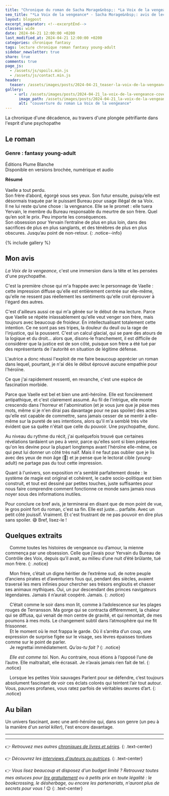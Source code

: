 ```yaml
---
title: "Chronique du roman de Sacha Morage&nbsp;: *La Voix de la vengeance*"
seo_title: "*La Voix de la vengeance* - Sacha Morage&nbsp;: avis de lecture"
layout: blogpost
excerpt_separator: <!--excerptEnd-->
classes: wide
date: 2024-04-21 12:00:00 +0200
last_modified_at: 2024-04-21 12:00:00 +0200
categories: chronique fantasy
tags: lecture chronique roman fantasy young-adult
sidebar_newsletter: true
share: true
comments: true
page_js:
  - /assets/js/spoils.min.js
  - /assets/js/contact.min.js
header:
  teaser: /assets/images/posts/2024-04-21_teaser-la-voix-de-la-vengeance.webp
gallery:
    - url: /assets/images/posts/2024-04-21_la-voix-de-la-vengeance-cover.webp
      image_path: /assets/images/posts/2024-04-21_la-voix-de-la-vengeance-cover.webp
      alt: "couverture du roman La Voix de la vengeance"
---
```

La chronique d'une décadence, au travers d'une plongée pétrifiante dans l'esprit d'une psychopathe
<!--excerptEnd-->


## Le roman

### Genre&nbsp;: fantasy young-adult

Éditions Plume Blanche<br />
Disponible en versions brochée, numérique et audio

**Résumé**<br />
<br />Vaelle a tout perdu.<br/>
Son frère d’abord, égorgé sous ses yeux. Son futur ensuite, puisqu’elle est désormais traquée par le puissant Bureau pour usage illégal de sa Voix.<br/>
Il ne lui reste qu’une chose&nbsp;: la vengeance. Elle se le promet&nbsp;: elle tuera Yervain, le membre du Bureau responsable du meurtre de son frère. Quel qu’en soit le prix. Peu importe les conséquences.<br/>
Son obsession pour Yervain l’entraîne de plus en plus loin, dans des sacrifices de plus en plus sanglants, et des ténèbres de plus en plus obscures. Jusqu’au point de non-retour.
{: .notice--info}

{% include gallery %}


## Mon avis

*La Voix de la vengeance*, c'est une immersion dans la tête et les pensées d'une psychopathe.

C'est la première chose qui m'a frappée avec le personnage de Vaelle&nbsp;: cette impression diffuse qu'elle est entièrement centrée sur elle-même, qu'elle ne ressent pas réellement les sentiments qu'elle croit éprouver à l'égard des autres.

C'est d'ailleurs aussi ce qui m'a gênée sur le début de ma lecture. Parce que Vaelle se répète inlassablement qu'elle veut venger son frère, mais toujours avec beaucoup de froideur. En intellectualisant totalement cette intention. Ce ne sont pas ses tripes, la douleur du deuil ou la rage de l'injustice, qui la poussent. C'est un calcul glacial, qui se pare des atours de la logique et du droit&hellip; alors que, disons-le franchement, il est difficile de considérer que la justice est de son côté, puisque son frère a été tué par des représentants de l'autorité en situation de légitime défense.

L'autrice a donc réussi l'exploit de me faire beaucoup apprécier un roman dans lequel, pourtant, je n'ai dès le début éprouvé aucune empathie pour l'héroïne.

Ce que j'ai rapidement ressenti, en revanche, c'est une espèce de fascination morbide.

Parce que Vaelle est bel et bien une anti-héroïne. Elle est foncièrement antipathique, et c'est clairement assumé. Au fil de l'intrigue, elle monte crescendo dans l'horreur et l'abomination (et je vous jure que je pèse mes mots, même si je n'en dirai pas davantage pour ne pas spoiler) des actes qu'elle est capable de commettre, sans jamais cesser de se mentir à elle-même sur la pureté de ses intentions, alors qu'il m'a semblé très vite évident que sa quête n'était que celle du pouvoir. Une psychopathe, donc.

Au niveau du rythme du récit, j'ai quelquefois trouvé que certaines révélations tardaient un peu à venir, parce qu'elles sont si bien préparées qu'on les devine pour la plupart longtemps avant l'héroïne elle-même, ce qui peut lui donner un côté très naïf. Mais il ne faut pas oublier que je lis avec des yeux de mon âge (😬) et je pense que le lectorat cible (young-adult) ne partage pas du tout cette impression.

Quant à l'univers, son exposition m'a semblé parfaitement dosée&nbsp;: le système de magie est original et cohérent, le cadre socio-politique est bien construit, et tout est dessiné par petites touches, juste suffisantes pour nous faire comprendre comment fonctionne ce monde sans jamais nous noyer sous des informations inutiles.

Pour conclure ce bref avis, je terminerai en disant que de mon point de vue, le gros point fort du roman, c'est sa fin. Elle est juste&hellip; parfaite. Avec un petit côté jouissif. Vraiment. Et c'est frustrant de ne pas pouvoir en dire plus sans spoiler. 😅 Bref, lisez-le&nbsp;!


## Quelques extraits

<span style="margin-left: 1em;"></span>Comme toutes les histoires de vengeance ou d’amour, la mienne commença par une obsession. Celle que j’avais pour Yervain du Bureau de Contrôle des Voix, depuis qu’il avait, au milieu d’une nuit d’été brûlante, tué mon frère.
{: .notice}

<span style="margin-left: 1em;"></span>Mon frère, c’était un digne héritier de l’extrême sud, de notre peuple d’anciens pirates et d’aventuriers fous qui, pendant des siècles, avaient traversé les mers infinies pour chercher ses trésors engloutis et chasser ses animaux mythiques. Oui, un pur descendant des princes navigateurs légendaires. Jamais il n’aurait coopéré. Jamais.
{: .notice}

<span style="margin-left: 1em;"></span>C’était comme le soir dans mon lit, comme à l’adolescence sur les plages rouges de Terransson. Ma gorge qui se contracta différemment, la chaleur qui se diffusa, qui venait de mon centre de gravité, et qui remontait, de mes poumons à mes mots. Le changement subtil dans l’atmosphère qui me fit frissonner.<br/>
<span style="margin-left: 1em;"></span>Et le moment où le mot frappa le garde. Où il s’arrêta d’un coup, une expression de surprise figée sur le visage, ses lèvres épaisses tordues comme sur le point de parler.<br/>
<span style="margin-left: 1em;"></span>Je regrettai immédiatement. *Qu’as-tu fait&nbsp;?*
{: .notice}

<span style="margin-left: 1em;"></span>*Elle est comme toi.* Non. Au contraire, nous étions à l’opposé l’une de l’autre. Elle maltraitait, elle écrasait. Je n’avais jamais rien fait de tel.
{: .notice}

<span style="margin-left: 1em;"></span>Lorsque les petites Voix sauvages Parlent pour se défendre, c’est toujours absolument fascinant de voir ces éclats colorés qui teintent l’air tout autour. Vous, pauvres profanes, vous ratez parfois de véritables œuvres d’art.
{: .notice}


## Au bilan
Un univers fascinant, avec une anti-héroïne qui, dans son genre (un peu à la manière d'un *serial killer*), l'est encore davantage.

---
---
👉 *Retrouvez mes autres [chroniques de livres et séries](/blog/tags#chronique).*
{: .text-center}

👉 *Découvrez les [interviews d'auteurs ou autrices](/blog/tags#interview).*
{: .text-center}

👉 *Vous lisez beaucoup et disposez d'un budget limité&nbsp;? Retrouvez toutes mes astuces pour [lire gratuitement](/lecture/2022/08/22/lire-gratuitement.html) ou à petits prix en toute légalité&nbsp;: le bookcrossing, le désherbage, ou encore les partenariats, n'auront plus de secrets pour vous&nbsp;!* 😉
{: .text-center}
